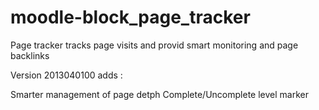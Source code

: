 moodle-block_page_tracker
=========================

Page tracker tracks page visits and provid smart monitoring and page backlinks 

Version 2013040100 adds : 

Smarter management of page detph
Complete/Uncomplete level marker